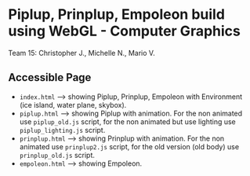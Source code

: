 # Piplup, Prinplup, Empoleon build using WebGL - Computer Graphics
<p>Team 15: Christopher J., Michelle N., Mario V.</p>

## Accessible Page
- `index.html` --> showing Piplup, Prinplup, Empoleon with Environment (ice island, water plane, skybox).
- `piplup.html` --> showing Piplup with animation. For the non animated use `piplup_old.js` script, for the non animated but use lighting use `piplup_lighting.js` script.
- `prinplup.html` --> showing Prinplup with animation. For the non animated use `prinplup2.js` script, for the old version (old body) use `prinplup_old.js` script.
- `empoleon.html` --> showing Empoleon.